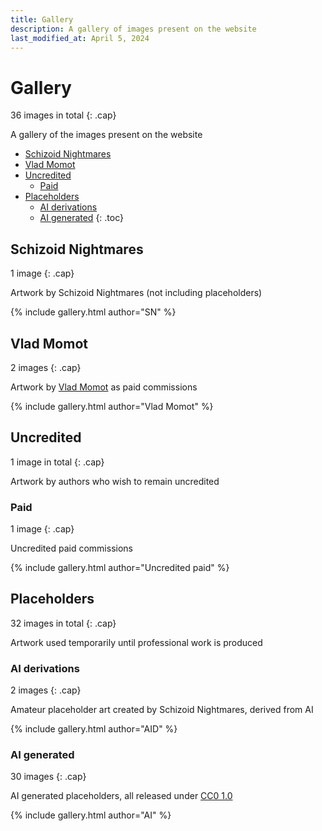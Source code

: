 ```yaml
---
title: Gallery
description: A gallery of images present on the website
last_modified_at: April 5, 2024
---
```


# Gallery
36 images in total
{: .cap}

A gallery of the images present on the website

- [Schizoid Nightmares](#schizoid-nightmares)
- [Vlad Momot](#vlad-momot)
- [Uncredited](#uncredited)
  - [Paid](#paid)
- [Placeholders](#placeholders)
  - [AI derivations](#ai-derivations)
  - [AI generated](#ai-generated)
{: .toc}

## Schizoid Nightmares
1 image
{: .cap}

Artwork by Schizoid Nightmares (not including placeholders)

{% include gallery.html author="SN" %}

## Vlad Momot
2 images
{: .cap}

Artwork by <a href="https://vladmomotart.tumblr.com/" target="_blank">Vlad Momot</a> as paid commissions

{% include gallery.html author="Vlad Momot" %}

## Uncredited
1 image in total
{: .cap}

Artwork by authors who wish to remain uncredited

### Paid
1 image
{: .cap}

Uncredited paid commissions

{% include gallery.html author="Uncredited paid" %}

## Placeholders
32 images in total
{: .cap}

Artwork used temporarily until professional work is produced

### AI derivations
2 images
{: .cap}

Amateur placeholder art created by Schizoid Nightmares, derived from AI

{% include gallery.html author="AID" %}

### AI generated
30 images
{: .cap}

AI generated placeholders, all released under <a href="https://creativecommons.org/publicdomain/zero/1.0/" target="_blank">CC0 1.0</a>

{% include gallery.html author="AI" %}